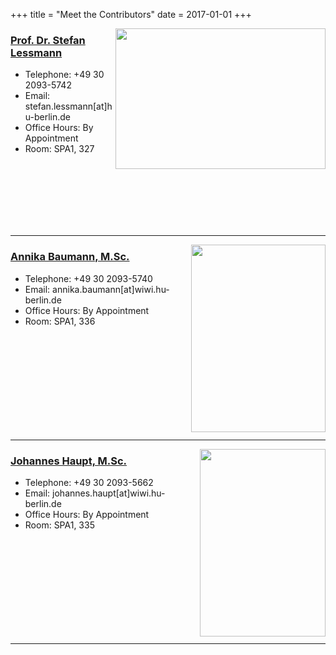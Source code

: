 
+++
title = "Meet the Contributors"
date = 2017-01-01
+++

<img align="right" width="336" height="225" src="https://www.wiwi.hu-berlin.de/de/professuren/quantitativ/wi/personen/hl/stefan-lessmann_2014.jpg/image_preview">

### [Prof. Dr. Stefan Lessmann](https://wisample.github.io/blog/member/lessmann/)

- Telephone: +49 30 2093-5742
- Email: stefan.lessmann[at]hu-berlin.de
- Office Hours: By Appointment
- Room: SPA1, 327
<br />
<br />
<br />
<br />
<br />
<br />


------

<img align="right" width="215" height="300" src="https://www.wiwi.hu-berlin.de/de/professuren/quantitativ/wi/personen/annika-baumann/dsc_3226.jpg/image_preview">


### [Annika Baumann, M.Sc.](https://wisample.github.io/blog/member/baumann/)

- Telephone: +49 30 2093-5740
- Email: annika.baumann[at]wiwi.hu-berlin.de
- Office Hours: By Appointment
- Room: SPA1, 336
<br />
<br />
<br />
<br />
<br />
<br />
<br />
<br />
<br />

-----
<img align="right" width="201" height="300" src="https://www.wiwi.hu-berlin.de/de/professuren/quantitativ/wi/personen/johannes-haupt/foto-johannes-haupt-2016.jpeg/image_preview">

### [Johannes Haupt, M.Sc.](https://wisample.github.io/blog/member/haupt/)

- Telephone: +49 30 2093-5662
- Email: johannes.haupt[at]wiwi.hu-berlin.de
- Office Hours: By Appointment
- Room: SPA1, 335
<br />
<br />
<br />
<br />
<br />
<br />
<br />
<br />
<br />

------------
